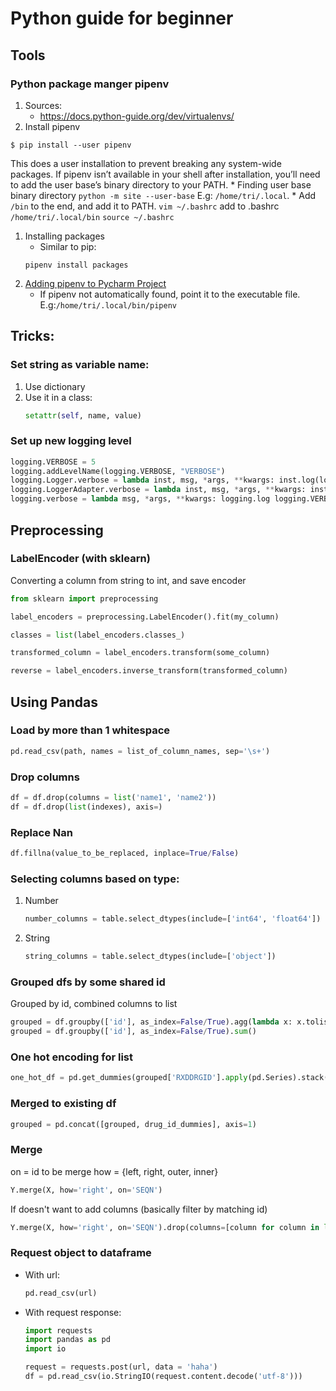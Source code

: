 # Python guide for beginner

## Tools
### Python package manger pipenv
1. Sources:
    * https://docs.python-guide.org/dev/virtualenvs/
1. Install pipenv
```
$ pip install --user pipenv
```
This does a user installation to prevent breaking any system-wide packages. If pipenv isn’t available in your shell after installation, you’ll need to add the user base’s binary directory to your PATH.
    * Finding user base binary directory
    ```
    python -m site --user-base
    ```
    E.g: ```/home/tri/.local```.
    * Add ```/bin``` to the end, and add it to PATH.
    ```
    vim ~/.bashrc
    ```
    add to .bashrc
    ```
    /home/tri/.local/bin
    ```
    ```
    source ~/.bashrc
    ```
1. Installing packages
    * Similar to pip:
    ```
    pipenv install packages
    ```
1. [Adding pipenv to Pycharm Project](https://www.jetbrains.com/help/pycharm/pipenv.html)
    * If pipenv not automatically found, point it to the executable file. E.g:```/home/tri/.local/bin/pipenv```




## Tricks:
### Set string as variable name:
1. Use dictionary
1. Use it in a class:
    ```python
    setattr(self, name, value)
    ```

### Set up new logging level
```python
logging.VERBOSE = 5
logging.addLevelName(logging.VERBOSE, "VERBOSE")
logging.Logger.verbose = lambda inst, msg, *args, **kwargs: inst.log(logging.VERBOSE, msg, *args, **kwargs)
logging.LoggerAdapter.verbose = lambda inst, msg, *args, **kwargs: inst.log(logging.VERBOSE, msg, *args, **kwargs)
logging.verbose = lambda msg, *args, **kwargs: logging.log logging.VERBOSE, msg, *args, **kwargs)
```
## Preprocessing
### LabelEncoder (with sklearn)
Converting a column from string to int, and save encoder
```python
from sklearn import preprocessing

label_encoders = preprocessing.LabelEncoder().fit(my_column)

classes = list(label_encoders.classes_)

transformed_column = label_encoders.transform(some_column)

reverse = label_encoders.inverse_transform(transformed_column)
```
## Using Pandas
### Load by more than 1 whitespace
```python
pd.read_csv(path, names = list_of_column_names, sep='\s+')
```
### Drop columns
```python
df = df.drop(columns = list('name1', 'name2'))
df = df.drop(list(indexes), axis=)
```
### Replace Nan
```python
df.fillna(value_to_be_replaced, inplace=True/False)
```
### Selecting columns based on type:
1. Number
    ```python
    number_columns = table.select_dtypes(include=['int64', 'float64'])
    ```
1. String
    ```python
    string_columns = table.select_dtypes(include=['object'])
    ```

### Grouped dfs by some shared id
Grouped by id, combined columns to list

```python
grouped = df.groupby(['id'], as_index=False/True).agg(lambda x: x.tolist())
grouped = df.groupby(['id'], as_index=False/True).sum()
```
### One hot encoding for list
```python
one_hot_df = pd.get_dummies(grouped['RXDDRGID'].apply(pd.Series).stack()).sum(level=0)
```
### Merged to existing df
```python
grouped = pd.concat([grouped, drug_id_dummies], axis=1)
```
### Merge
on = id to be merge
how = {left, right, outer, inner}
```python
Y.merge(X, how='right', on='SEQN')
```
If doesn't want to add columns (basically filter by matching id)
```python
Y.merge(X, how='right', on='SEQN').drop(columns=[column for column in list(X.columns) if column != 'SEQN'])
```
### Request object to dataframe
* With url:
    ```python
    pd.read_csv(url)
    ```
* With request response:
    ```python
    import requests
    import pandas as pd
    import io

    request = requests.post(url, data = 'haha')
    df = pd.read_csv(io.StringIO(request.content.decode('utf-8')))
    ```
